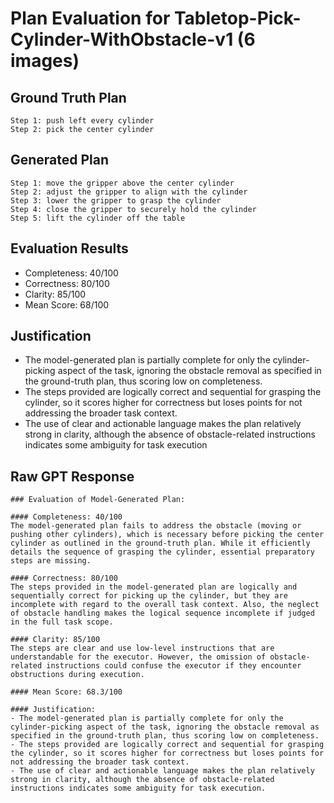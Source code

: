 # Plan Evaluation for Tabletop-Pick-Cylinder-WithObstacle-v1 (6 images)

## Ground Truth Plan
```
Step 1: push left every cylinder
Step 2: pick the center cylinder
```

## Generated Plan
```
Step 1: move the gripper above the center cylinder
Step 2: adjust the gripper to align with the cylinder
Step 3: lower the gripper to grasp the cylinder
Step 4: close the gripper to securely hold the cylinder
Step 5: lift the cylinder off the table
```

## Evaluation Results
- Completeness: 40/100
- Correctness: 80/100
- Clarity: 85/100
- Mean Score: 68/100

## Justification
- The model-generated plan is partially complete for only the cylinder-picking aspect of the task, ignoring the obstacle removal as specified in the ground-truth plan, thus scoring low on completeness.
- The steps provided are logically correct and sequential for grasping the cylinder, so it scores higher for correctness but loses points for not addressing the broader task context.
- The use of clear and actionable language makes the plan relatively strong in clarity, although the absence of obstacle-related instructions indicates some ambiguity for task execution

## Raw GPT Response
```
### Evaluation of Model-Generated Plan:

#### Completeness: 40/100
The model-generated plan fails to address the obstacle (moving or pushing other cylinders), which is necessary before picking the center cylinder as outlined in the ground-truth plan. While it efficiently details the sequence of grasping the cylinder, essential preparatory steps are missing.

#### Correctness: 80/100
The steps provided in the model-generated plan are logically and sequentially correct for picking up the cylinder, but they are incomplete with regard to the overall task context. Also, the neglect of obstacle handling makes the logical sequence incomplete if judged in the full task scope.

#### Clarity: 85/100
The steps are clear and use low-level instructions that are understandable for the executor. However, the omission of obstacle-related instructions could confuse the executor if they encounter obstructions during execution.

#### Mean Score: 68.3/100

#### Justification:
- The model-generated plan is partially complete for only the cylinder-picking aspect of the task, ignoring the obstacle removal as specified in the ground-truth plan, thus scoring low on completeness.
- The steps provided are logically correct and sequential for grasping the cylinder, so it scores higher for correctness but loses points for not addressing the broader task context.
- The use of clear and actionable language makes the plan relatively strong in clarity, although the absence of obstacle-related instructions indicates some ambiguity for task execution.
```
